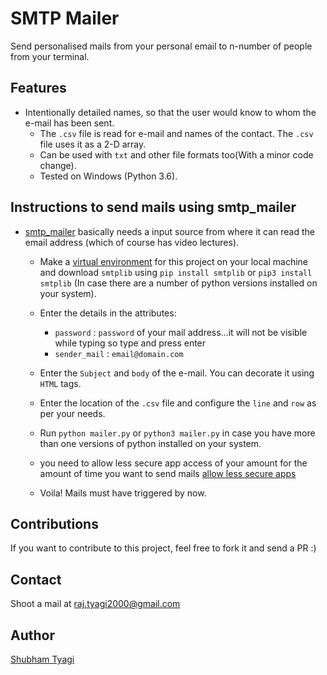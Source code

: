 # SMTP Mailer

Send personalised mails from your personal email to n-number of people from your terminal.

## Features

* Intentionally detailed names, so that the user would know to whom the e-mail has been sent.
  * The ```.csv``` file is read for e-mail and names of the contact. The ```.csv``` file uses it as a 2-D array.
  * Can be used with ```txt``` and other file formats too(With a minor code change).
  * Tested on Windows (Python 3.6).

## Instructions to send mails using smtp_mailer

* [smtp_mailer][1] basically needs a input source from where it can read the email address
    (which of course has video lectures).

  * Make a [virtual environment][3] for this project on your local machine and download ```smtplib``` using ```pip install smtplib``` or ```pip3 install smtplib``` (In case there are a number of python versions installed on your system).

  * Enter the details in the attributes:
    * ```password```    :  ```password``` of your mail address...it will not be visible while typing so                                         type and press enter 
    * ```sender_mail``` : ```email@domain.com``` 

  * Enter the ```Subject``` and ```body``` of the e-mail. You can decorate it using ```HTML``` tags.

  * Enter the location of the ```.csv``` file and configure the ```line``` and ```row``` as per your needs.

  * Run ```python mailer.py``` or ```python3 mailer.py``` in case you have more than one versions of python installed on your system.  
  
  * you need to allow less secure app access of your amount for the amount of time you want to send mails [ allow less secure apps][4]
  
  * Voila! Mails must have triggered by now.
  
## Contributions

   If you want to contribute to this project, feel free to fork it and send a PR :)

## Contact  

  Shoot a mail at raj.tyagi2000@gmail.com
  
## Author

  [Shubham Tyagi][2]

[1]: https://github.com/shubham-tyagi/smtp_mailer
[2]: http://shubhamtyagi.me
[3]: https://www.pythonforbeginners.com/basics/how-to-use-python-virtualenv/
[4]: https://myaccount.google.com/lesssecureapps
